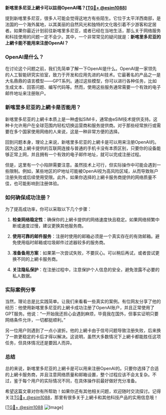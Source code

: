 **新喀里多尼亚上網卡可以註冊OpenAI嗎？[[TG💪+ @esim1088](https://t.me/s/esim1088)]**

提到新喀里多尼亚，很多人可能会觉得这地方有些陌生。它位于太平洋西南部，是法国的一个海外属地，以其美丽的自然风光和独特的文化吸引着不少游客和定居者。如果你最近计划前往新喀里多尼亚，或者已经在当地生活，那么关于网络服务和科技使用的问题一定不会少。其中，一个非常常见的疑问就是：**新喀里多尼亚的上網卡能不能用来注册OpenAI？**

### OpenAI是什么？

在讨论这个问题之前，我们先简单了解一下OpenAI是什么。OpenAI是一家领先的人工智能研究实验室，致力于开发和应用先进的AI技术。它最著名的产品之一是大名鼎鼎的语言模型——GPT系列。通过这些模型，你可以进行各种任务，比如生成文本、回答问题、编写代码等。然而，使用这些服务通常需要一个有效的电子邮件地址来注册账户。

### 新喀里多尼亚的上網卡是否能用？

新喀里多尼亚的上網卡本质上是一种虚拟SIM卡，通常由eSIM技术提供支持。这种卡允许用户在全球范围内轻松切换运营商和服务提供商。对于那些经常旅行或需要在多个国家使用网络的人来说，这是一种非常方便的选择。

回到问题本身，理论上来说，新喀里多尼亚的上網卡是可以用来注册OpenAI的。因为这类上網卡提供的互联网连接与普通的手机卡没有本质区别，只要你的设备能够正常上网，并且拥有一个有效的电子邮件地址，就可以完成注册过程。

但是，这里有一个小陷阱需要注意。虽然技术上可行，但实际操作中可能会遇到一些限制。例如，某些地区的IP地址可能被OpenAI视为高风险区域，从而导致账户注册失败或后续使用受限。此外，如果你选择的上網卡服务商提供的网络质量不佳，也可能影响到注册体验。

### 如何确保成功注册？

为了提高成功率，你可以采取以下几个步骤：

1. **检查网络稳定性**：确保你的上網卡提供的网络速度快且稳定。如果网络频繁中断或速度过慢，建议更换其他服务商。
   
2. **使用可靠的邮件服务**：注册时使用的邮箱必须是一个真实存在的有效邮箱。避免使用临时邮箱或垃圾邮件过滤器较多的服务商。

3. **准备备用方案**：如果第一次尝试失败，不要灰心。可以稍后再试，或者尝试更换不同的上網卡服务商。

4. **关注隐私保护**：在注册过程中，注意保护个人信息的安全，避免泄露不必要的私人数据。

### 实际案例分享

当然，理论总是比实践简单。让我们来看看一些真实的案例。有位网友分享了他的经历：他使用新喀里多尼亚的上網卡成功注册了OpenAI账户，并且正常使用了GPT服务。他说：“一开始我还担心会遇到麻烦，毕竟我在国外，但事实证明只要网络条件允许，一切都挺顺利。”

另一位用户则遇到了一点小波折。他的上網卡由于信号问题导致注册失败，后来换了一款更稳定的卡后才得以解决。这说明，虽然大多数情况下上網卡都能胜任这项任务，但具体情况还是要因人而异。

### 总结

总的来说，新喀里多尼亚的上網卡是可以用来注册OpenAI的。只要你选择了合适的上網卡服务商，并且注意网络质量和邮箱设置，整个过程应该不会太复杂。不过，鉴于每个用户的实际情况不同，在具体操作前最好做好充分准备。

希望这篇文章对你有所帮助！如果你还有其他相关问题，欢迎随时交流探讨。记得关注[TG💪+ @esim1088](https://t.me/s/esim1088)，那里有很多关于上網卡和其他科技产品的实用信息哦！

[[TG💪+ @esim1088](https://t.me/s/esim1088) ![Image](https://i.postimg.cc/4NQfJmqS/Snipaste-2025-05-13-00-14-12.png)]